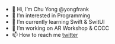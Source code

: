 - 👋 Hi, I’m Chu Yong @yongfrank 
- 👀 I’m interested in Programming
- 🌱 I’m currently learning Swift & SwitUI
- 💞️ I’m working on AR Workshop & CCCC
- 📫 How to reach me [twitter](https://twitter.com/cyongfrank)

<!---
yongfrank/yongfrank is a ✨ special ✨ repository because its `README.md` (this file) appears on your GitHub profile.
You can click the Preview link to take a look at your changes.
--->
